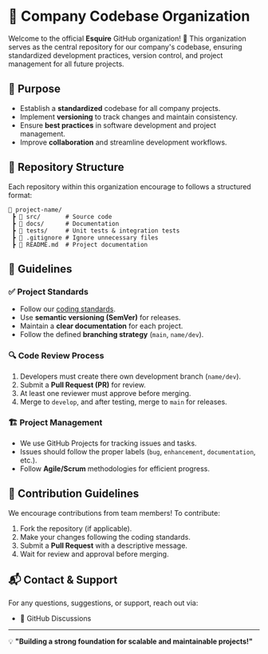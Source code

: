 # 🏢 Company Codebase Organization

Welcome to the official **Esquire** GitHub organization! 🚀 This organization serves as the central repository for our company's codebase, ensuring standardized development practices, version control, and project management for all future projects.

## 🎯 Purpose
- Establish a **standardized** codebase for all company projects.
- Implement **versioning** to track changes and maintain consistency.
- Ensure **best practices** in software development and project management.
- Improve **collaboration** and streamline development workflows.

## 📁 Repository Structure
Each repository within this organization encourage to follows a structured format:

```
📂 project-name/
 ┣ 📂 src/       # Source code
 ┣ 📂 docs/      # Documentation
 ┣ 📂 tests/     # Unit tests & integration tests
 ┣ 📜 .gitignore # Ignore unnecessary files
 ┣ 📜 README.md  # Project documentation
```

## 📌 Guidelines
### ✅ Project Standards
- Follow our [coding standards](../docs/coding-standards.md).
- Use **semantic versioning (SemVer)** for releases.
- Maintain a **clear documentation** for each project.
- Follow the defined **branching strategy** (`main`, `name/dev`).

### 🔍 Code Review Process
1. Developers must create there own development branch (`name/dev`).
2. Submit a **Pull Request (PR)** for review.
3. At least one reviewer must approve before merging.
4. Merge to `develop`, and after testing, merge to `main` for releases.

### 🏗️ Project Management
- We use GitHub Projects for tracking issues and tasks.
- Issues should follow the proper labels (`bug`, `enhancement`, `documentation`, etc.).
- Follow **Agile/Scrum** methodologies for efficient progress.

## 📜 Contribution Guidelines
We encourage contributions from team members! To contribute:
1. Fork the repository (if applicable).
2. Make your changes following the coding standards.
3. Submit a **Pull Request** with a descriptive message.
4. Wait for review and approval before merging.


## 📬 Contact & Support
For any questions, suggestions, or support, reach out via:
- 📣 GitHub Discussions

---
💡 **"Building a strong foundation for scalable and maintainable projects!"**
